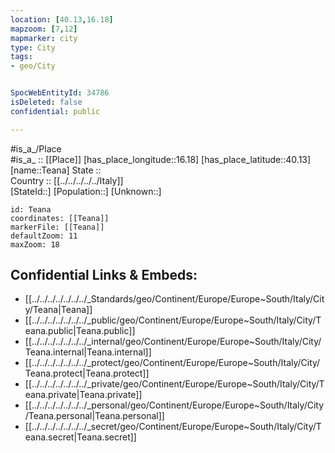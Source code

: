 ```yaml
---
location: [40.13,16.18] 
mapzoom: [7,12] 
mapmarker: city 
type: City
tags:
- geo/City


SpocWebEntityId: 34786
isDeleted: false
confidential: public

---
```

#is_a_/Place  
#is_a_ :: [[Place]] 
[has_place_longitude::16.18] 
[has_place_latitude::40.13] 
[name::Teana] 
State ::  
Country :: [[../../../../../Italy]]  
[StateId::] 
[Population::] 
[Unknown::] 


```leaflet
id: Teana
coordinates: [[Teana]] 
markerFile: [[Teana]] 
defaultZoom: 11 
maxZoom: 18
```


## Confidential Links & Embeds: 
- [[../../../../../../../_Standards/geo/Continent/Europe/Europe~South/Italy/City/Teana|Teana]] 
- [[../../../../../../../_public/geo/Continent/Europe/Europe~South/Italy/City/Teana.public|Teana.public]] 
- [[../../../../../../../_internal/geo/Continent/Europe/Europe~South/Italy/City/Teana.internal|Teana.internal]] 
- [[../../../../../../../_protect/geo/Continent/Europe/Europe~South/Italy/City/Teana.protect|Teana.protect]] 
- [[../../../../../../../_private/geo/Continent/Europe/Europe~South/Italy/City/Teana.private|Teana.private]] 
- [[../../../../../../../_personal/geo/Continent/Europe/Europe~South/Italy/City/Teana.personal|Teana.personal]] 
- [[../../../../../../../_secret/geo/Continent/Europe/Europe~South/Italy/City/Teana.secret|Teana.secret]] 
